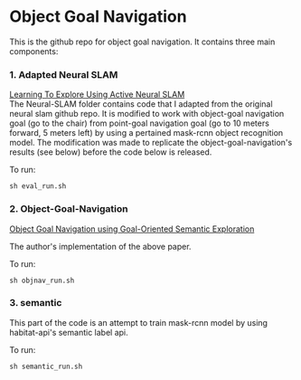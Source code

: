 # Object Goal Navigation





This is the github repo for object goal navigation. It contains three main components:



### 1. Adapted Neural SLAM



[Learning To Explore Using Active Neural SLAM](https://openreview.net/pdf?id=HklXn1BKDH)<br />
The Neural-SLAM folder contains code that I adapted from the original neural slam github repo. It is modified to work with object-goal navigation goal (go to the chair) from point-goal navigation goal (go to 10 meters forward, 5 meters left) by using a pertained mask-rcnn object recognition model. The modification was made to replicate the object-goal-navigation's results (see below) before the code below is released.

To run:

`sh eval_run.sh `

### 2. Object-Goal-Navigation

[Object Goal Navigation using Goal-Oriented Semantic Exploration](https://arxiv.org/pdf/2007.00643.pdf)<br />

The author's implementation of the above paper. 

To run:

`sh objnav_run.sh`

### 3. semantic

This part of the code is an attempt to train mask-rcnn model by using habitat-api's semantic label api. 

To run:

`sh semantic_run.sh`

